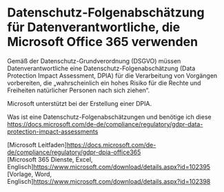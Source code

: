 # Datenschutz-Folgenabschätzung für Datenverantwortliche, die Microsoft Office 365 verwenden  

Gemäß der Datenschutz-Grundverordnung (DSGVO) müssen Datenverantwortliche eine Datenschutz-Folgenabschätzung (Data Protection Impact Assessment, DPIA) für die Verarbeitung von Vorgängen vorbereiten, die „wahrscheinlich ein hohes Risiko für die Rechte und Freiheiten natürlicher Personen nach sich ziehen“.  
  
Microsoft unterstützt bei der Erstellung einer DPIA. 

Was ist eine Datenschutz-Folgenabschätzungen und benötige ich diese <https://docs.microsoft.com/de-de/compliance/regulatory/gdpr-data-protection-impact-assessments>  


  
[Microsoft Leitfaden]<https://docs.microsoft.com/de-de/compliance/regulatory/gdpr-dpia-office365>  
[Microsoft 365 Dienste, Excel, Englisch]<https://www.microsoft.com/download/details.aspx?id=102395>  
[Vorlage, Word, Englisch]<https://www.microsoft.com/download/details.aspx?id=102398>  
